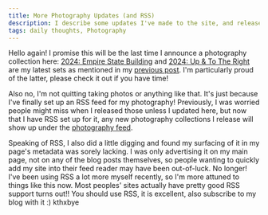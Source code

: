 ```yaml
---
title: More Photography Updates (and RSS)
description: I describe some updates I've made to the site, and release 2 more photo collections
tags: daily thoughts, Photography
---
```


Hello again! I promise this will be the last time I announce a photography collection here: [2024: Empire State Building](/photography/2024-empire-state.html) and [2024: Up & To The Right](/photography/2024-u2tr.html) are my latest sets as mentioned in my [previous post](/posts/2025-01-11-nyc-photography.html). I'm particularly proud of the latter, please check it out if you have time!

Also no, I'm not quitting taking photos or anything like that. It's just because I've finally set up an RSS feed for my photography! Previously, I was worried people might miss when I released those unless I updated here, but now that I have RSS set up for it, any new photography collections I release will show up under the [photography feed](/photography/rss.xml).

Speaking of RSS, I also did a little digging and found my surfacing of it in my page's metadata was sorely lacking. I was only advertising it on my main page, not on any of the blog posts themselves, so people wanting to quickly add my site into their feed reader may have been out-of-luck. No longer! I've been using RSS a lot more myself recently, so I'm more attuned to things like this now. Most peoples' sites actually have pretty good RSS support turns out!! You should use RSS, it is excellent, also subscribe to my blog with it :) kthxbye
